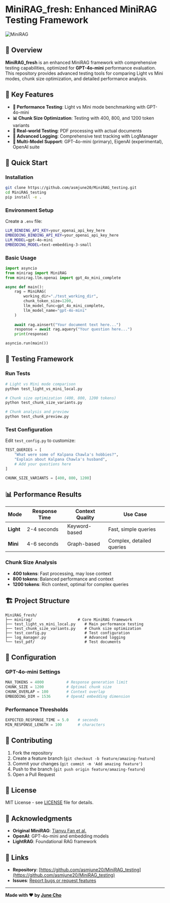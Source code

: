 # MiniRAG_fresh: Enhanced MiniRAG Testing Framework

![MiniRAG](https://files.mdnice.com/user/87760/ff711e74-c382-4432-bec2-e6f2aa787df1.jpg)

## 🌟 Overview

**MiniRAG_fresh** is an enhanced MiniRAG framework with comprehensive testing capabilities, optimized for **GPT-4o-mini** performance evaluation. This repository provides advanced testing tools for comparing Light vs Mini modes, chunk size optimization, and detailed performance analysis.

## 🚀 Key Features

- **🧪 Performance Testing**: Light vs Mini mode benchmarking with GPT-4o-mini
- **📊 Chunk Size Optimization**: Testing with 400, 800, and 1200 token variants
- **📄 Real-world Testing**: PDF processing with actual documents
- **📝 Advanced Logging**: Comprehensive test tracking with LogManager
- **🔧 Multi-Model Support**: GPT-4o-mini (primary), EigenAI (experimental), OpenAI suite

## 🚀 Quick Start

### Installation

```bash
git clone https://github.com/asmjune20/MiniRAG_testing.git
cd MiniRAG_testing
pip install -e .
```

### Environment Setup

Create a `.env` file:

```bash
LLM_BINDING_API_KEY=your_openai_api_key_here
EMBEDDING_BINDING_API_KEY=your_openai_api_key_here
LLM_MODEL=gpt-4o-mini
EMBEDDING_MODEL=text-embedding-3-small
```

### Basic Usage

```python
import asyncio
from minirag import MiniRAG
from minirag.llm.openai import gpt_4o_mini_complete

async def main():
    rag = MiniRAG(
        working_dir="./test_working_dir",
        chunk_token_size=1200,
        llm_model_func=gpt_4o_mini_complete,
        llm_model_name="gpt-4o-mini"
    )
    
    await rag.ainsert("Your document text here...")
    response = await rag.aquery("Your question here...")
    print(response)

asyncio.run(main())
```

## 🧪 Testing Framework

### Run Tests

```bash
# Light vs Mini mode comparison
python test_light_vs_mini_local.py

# Chunk size optimization (400, 800, 1200 tokens)
python test_chunk_size_variants.py

# Chunk analysis and preview
python test_chunk_preview.py
```

### Test Configuration

Edit `test_config.py` to customize:

```python
TEST_QUERIES = [
    "What were some of Kalpana Chawla's hobbies?",
    "Explain about Kalpana Chawla's husband",
    # Add your questions here
]

CHUNK_SIZE_VARIANTS = [400, 800, 1200]
```

## 📊 Performance Results

| Mode | Response Time | Context Quality | Use Case |
|------|---------------|-----------------|----------|
| **Light** | 2-4 seconds | Keyword-based | Fast, simple queries |
| **Mini** | 4-6 seconds | Graph-based | Complex, detailed queries |

### Chunk Size Analysis
- **400 tokens**: Fast processing, may lose context
- **800 tokens**: Balanced performance and context  
- **1200 tokens**: Rich context, optimal for complex queries

## 🏗️ Project Structure

```
MiniRAG_fresh/
├── minirag/                    # Core MiniRAG framework
├── test_light_vs_mini_local.py    # Main performance testing
├── test_chunk_size_variants.py    # Chunk size optimization
├── test_config.py                 # Test configuration
├── log_manager.py                 # Advanced logging
└── test_pdf/                      # Test documents
```

## 🔧 Configuration

### GPT-4o-mini Settings

```python
MAX_TOKENS = 4000          # Response generation limit
CHUNK_SIZE = 1200          # Optimal chunk size
CHUNK_OVERLAP = 100        # Context overlap
EMBEDDING_DIM = 1536       # OpenAI embedding dimension
```

### Performance Thresholds

```python
EXPECTED_RESPONSE_TIME = 5.0    # seconds
MIN_RESPONSE_LENGTH = 100       # characters
```

## 🤝 Contributing

1. Fork the repository
2. Create a feature branch (`git checkout -b feature/amazing-feature`)
3. Commit your changes (`git commit -m 'Add amazing feature'`)
4. Push to the branch (`git push origin feature/amazing-feature`)
5. Open a Pull Request

## 📄 License

MIT License - see [LICENSE](LICENSE) file for details.

## 🙏 Acknowledgments

- **Original MiniRAG**: [Tianyu Fan et al.](https://arxiv.org/abs/2501.06713)
- **OpenAI**: GPT-4o-mini and embedding models
- **LightRAG**: Foundational RAG framework

## 🔗 Links

- **Repository**: [https://github.com/asmjune20/MiniRAG_testing](https://github.com/asmjune20/MiniRAG_testing)
- **Issues**: [Report bugs or request features](https://github.com/asmjune20/MiniRAG_testing/issues)

---

**Made with ❤️ by [June Cho](https://github.com/asmjune20)**